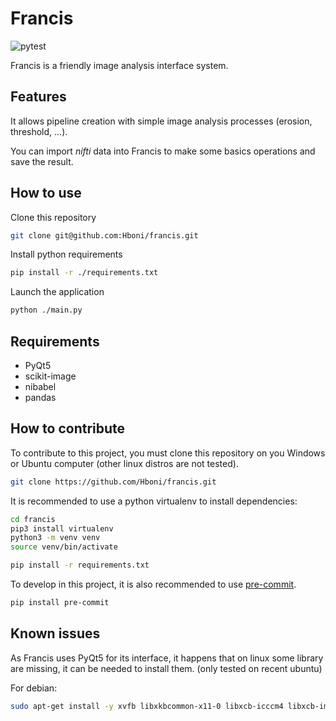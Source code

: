 # Francis

![pytest](https://github.com/Hboni/francis/actions/workflows/python-app.yml/badge.svg)

Francis is a friendly image analysis interface system.

## Features

It allows pipeline creation with simple image analysis processes
(erosion, threshold, ...).

You can import _nifti_ data into Francis to make some basics operations
and save the result.

## How to use

Clone this repository

```bash
git clone git@github.com:Hboni/francis.git
```

Install python requirements

```bash
pip install -r ./requirements.txt
```

Launch the application

```bash
python ./main.py
```

## Requirements

- PyQt5
- scikit-image
- nibabel
- pandas

## How to contribute

To contribute to this project, you must clone this repository on you Windows
or Ubuntu computer (other linux distros are not tested).

```bash
git clone https://github.com/Hboni/francis.git
```

It is recommended to use a python virtualenv to install dependencies:

```bash
cd francis
pip3 install virtualenv
python3 -m venv venv
source venv/bin/activate

pip install -r requirements.txt
```

To develop in this project, it is also recommended to use [pre-commit](https://pre-commit.com/).

```bash
pip install pre-commit
```

## Known issues

As Francis uses PyQt5 for its interface, it happens that on linux some library
are missing, it can be needed to install them. (only tested on recent ubuntu)

For debian:

```bash
sudo apt-get install -y xvfb libxkbcommon-x11-0 libxcb-icccm4 libxcb-image0 libxcb-keysyms1 libxcb-randr0 libxcb-render-util0 libxcb-xinerama0 libxcb-xfixes0
```
